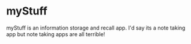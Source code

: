 # myStuff
myStuff is an information storage and recall app.  I'd say its a note taking app but note taking apps are all terrible! 
